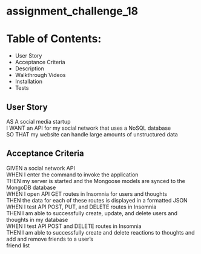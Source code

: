 # assignment_challenge_18
<h1>Table of Contents:</h1>
<ul>
<li> User Story</li>
<li>Acceptance Criteria</li>
<li>Description</li>
<li>Walkthrough Videos</li>
<li> Installation</li>
<li>Tests</li>
</ul>
<h2> User Story</h2>
<p>AS A social media startup<br/>
I WANT an API for my social network that uses a NoSQL database<br/>
SO THAT my website can handle large amounts of unstructured data</p>
<h2>Acceptance Criteria</h2>
<p>GIVEN a social network API<br/>
WHEN I enter the command to invoke the application<br/>
THEN my server is started and the Mongoose models are synced to the MongoDB database<br/>
WHEN I open API GET routes in Insomnia for users and thoughts<br/>
THEN the data for each of these routes is displayed in a formatted JSON<br/>
WHEN I test API POST, PUT, and DELETE routes in Insomnia<br/>
THEN I am able to successfully create, update, and delete users and thoughts in my database<br/>
WHEN I test API POST and DELETE routes in Insomnia<br/>
THEN I am able to successfully create and delete reactions to thoughts and add and remove friends to a user’s <br/>friend list</p>